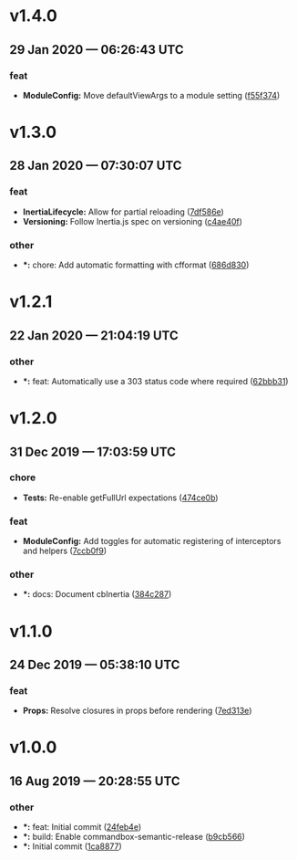 # v1.4.0
## 29 Jan 2020 — 06:26:43 UTC

### feat

+ __ModuleConfig:__ Move defaultViewArgs to a module setting
 ([f55f374](https://github.com/elpete/cbInertia/commit/f55f374b8a43cb28b9f53f849dfd3f08032e262c))


# v1.3.0
## 28 Jan 2020 — 07:30:07 UTC

### feat

+ __InertiaLifecycle:__ Allow for partial reloading ([7df586e](https://github.com/elpete/cbInertia/commit/7df586e975098f64b037ca777082651db3674e6c))
+ __Versioning:__ Follow Inertia.js spec on versioning ([c4ae40f](https://github.com/elpete/cbInertia/commit/c4ae40f9d8daa27c3ff8b6062bfb18d5bf91d20e))

### other

+ __\*:__ chore: Add automatic formatting with cfformat
 ([686d830](https://github.com/elpete/cbInertia/commit/686d8300633818e65aae9a2ccaac7d7f730a0aae))


# v1.2.1
## 22 Jan 2020 — 21:04:19 UTC

### other

+ __\*:__ feat: Automatically use a 303 status code where required ([62bbb31](https://github.com/elpete/cbInertia/commit/62bbb317bf2b022a72117a1d2bc729b8d351c174))


# v1.2.0
## 31 Dec 2019 — 17:03:59 UTC

### chore

+ __Tests:__ Re-enable getFullUrl expectations ([474ce0b](https://github.com/elpete/cbInertia/commit/474ce0bec0a4b09c220e8af222cbe9070a236e72))

### feat

+ __ModuleConfig:__ Add toggles for automatic registering of interceptors and helpers ([7ccb0f9](https://github.com/elpete/cbInertia/commit/7ccb0f922bbc0b455a3e588ef044fa2c0dbba607))

### other

+ __\*:__ docs: Document cbInertia
 ([384c287](https://github.com/elpete/cbInertia/commit/384c2877c3b39658850223806e4060682f4b91b9))


# v1.1.0
## 24 Dec 2019 — 05:38:10 UTC

### feat

+ __Props:__ Resolve closures in props before rendering ([7ed313e](https://github.com/elpete/cbInertia/commit/7ed313e0208f4a09ad51967adc4064ec744b3612))


# v1.0.0
## 16 Aug 2019 — 20:28:55 UTC

### other

+ __\*:__ feat: Initial commit
 ([24feb4e](https://github.com/elpete/cbInertia/commit/24feb4e3cd9fa1936547f48f90036aa2213c7727))
+ __\*:__ build: Enable commandbox-semantic-release
 ([b9cb566](https://github.com/elpete/cbInertia/commit/b9cb566fa93e78c86463d6e193246c4f369503c5))
+ __\*:__ Initial commit ([1ca8877](https://github.com/elpete/cbInertia/commit/1ca88779aec8cda4dfd853b0e0d4c7cf865cab76))
